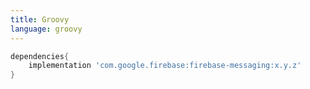 ```yaml
---
title: Groovy
language: groovy
---
```


```groovy
dependencies{
    implementation 'com.google.firebase:firebase-messaging:x.y.z'
}
```
